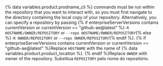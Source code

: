 {% data variables.product.prodname_cli %} commands must be run within the repository that you want to interact with, so you must first navigate to the directory containing the local copy of your repository. Alternatively, you can specify a repository by passing {% if enterpriseServerVersions contains currentVersion or currentVersion == "github-ae@latest" %}`-R HOSTNAME/OWNER/REPOSITORY` or `--repo HOSTNAME/OWNER/REPOSITORY`{% else %}`-R OWNER/REPOSITORY` or `--repo OWNER/REPOSITORY`{% endif %}. {% if enterpriseServerVersions contains currentVersion or currentVersion == "github-ae@latest" %}Replace `HOSTNAME` with the name of {% data variables.product.product_location %}. {% endif %}Replace `OWNER` with owner of the repository. Substitua `REPOSITORY` pelo nome do repositório.
